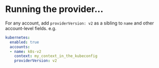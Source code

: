 # Running the provider...

For any account, add `providerVersion: v2` as a sibling to `name` and other account-level fields. e.g.

```yaml
kubernetes:
  enabled: true
  accounts:
  - name: k8s-v2
    context: my_context_in_the_kubeconfig
    providerVersion: v2
```
